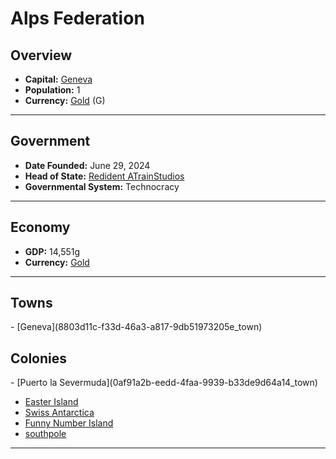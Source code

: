 <!--UNDEDITED FILE, remove this entire line if this file has been edited!-->
# <!--NAME-->Alps Federation<!--NAME-->

## Overview

- **Capital:** <!--CAPITAL_LINK-->[Geneva](8803d11c-f33d-46a3-a817-9db51973205e_town)<!--CAPITAL_LINK-->
- **Population:** <!--POPULATION-->1<!--POPULATION-->
- **Currency:** <!--CURRENCY_LINK-->[Gold](Gold_currency)<!--CURRENCY_LINK--> (<!--CURRENCY_ABV-->G<!--CURRENCY_ABV-->)

---

## Government

- **Date Founded:** <!--FOUNDED-->June 29, 2024<!--FOUNDED-->
- **Head of State:** <!--LEADER_TITLE_LINK-->[Redident ATrainStudios](ATrainStudios_user)<!--LEADER_TITLE_LINK-->
- **Governmental System:** <!--GOVERNMENT-->Technocracy<!--GOVERNMENT-->

---

## Economy

- **GDP:** <!--GDP-->14,551g<!--GDP-->
- **Currency:** <!--CURRENCY_LINK-->[Gold](Gold_currency)<!--CURRENCY_LINK-->

---

## Towns

<!--TOWNS-->- [Geneva](8803d11c-f33d-46a3-a817-9db51973205e_town)<!--TOWNS-->

## Colonies

<!--COLONIES-->- [Puerto la Severmuda](0af91a2b-eedd-4faa-9939-b33de9d64a14_town)
- [Easter Island](96df57a5-193a-4f1d-875a-4cc8e52c1a6f_town)
- [Swiss Antarctica](ca91819f-edc8-4534-9406-17782789fb44_town)
- [Funny Number Island](46937da8-a6f6-4cc6-b3e7-5b7bc791a6dc_town)
- [southpole](c749ccf1-95eb-4049-9406-d70ea8d54cea_town)<!--COLONIES-->

---